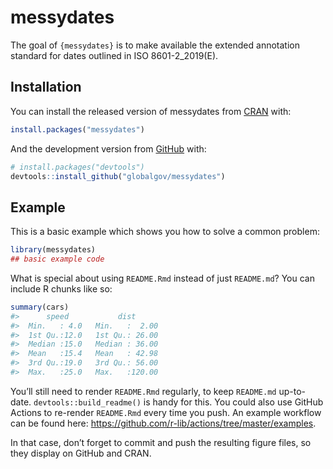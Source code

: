 
<!-- README.md is generated from README.Rmd. Please edit that file -->

# messydates

<!-- badges: start -->
<!-- badges: end -->

The goal of `{messydates}` is to make available the extended annotation
standard for dates outlined in ISO 8601-2\_2019(E).

## Installation

You can install the released version of messydates from
[CRAN](https://CRAN.R-project.org) with:

``` r
install.packages("messydates")
```

And the development version from [GitHub](https://github.com/) with:

``` r
# install.packages("devtools")
devtools::install_github("globalgov/messydates")
```

## Example

This is a basic example which shows you how to solve a common problem:

``` r
library(messydates)
## basic example code
```

What is special about using `README.Rmd` instead of just `README.md`?
You can include R chunks like so:

``` r
summary(cars)
#>      speed           dist       
#>  Min.   : 4.0   Min.   :  2.00  
#>  1st Qu.:12.0   1st Qu.: 26.00  
#>  Median :15.0   Median : 36.00  
#>  Mean   :15.4   Mean   : 42.98  
#>  3rd Qu.:19.0   3rd Qu.: 56.00  
#>  Max.   :25.0   Max.   :120.00
```

You’ll still need to render `README.Rmd` regularly, to keep `README.md`
up-to-date. `devtools::build_readme()` is handy for this. You could also
use GitHub Actions to re-render `README.Rmd` every time you push. An
example workflow can be found here:
<https://github.com/r-lib/actions/tree/master/examples>.

In that case, don’t forget to commit and push the resulting figure
files, so they display on GitHub and CRAN.
